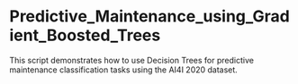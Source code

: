 # Predictive_Maintenance_using_Gradient_Boosted_Trees
This script demonstrates how to use Decision Trees for predictive maintenance classification tasks using the AI4I 2020 dataset.
